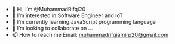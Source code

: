 - 👋 Hi, I’m @MuhammadRifqi20
- 👀 I’m interested in Software Engineer and IoT
- 🌱 I’m currently learning JavaScript programming language
- 💞️ I’m looking to collaborate on ...
- 📫 How to reach me Email: muhammadrifqiamirp20@gmail.com

<!---
MuhammadRifqi20/MuhammadRifqi20 is a ✨ special ✨ repository because its `README.md` (this file) appears on your GitHub profile.
You can click the Preview link to take a look at your changes.
--->
